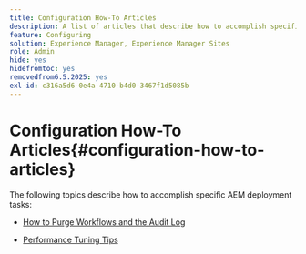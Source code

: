 ```yaml
---
title: Configuration How-To Articles
description: A list of articles that describe how to accomplish specific deployment tasks in AEM.
feature: Configuring
solution: Experience Manager, Experience Manager Sites
role: Admin
hide: yes
hidefromtoc: yes
removedfrom6.5.2025: yes
exl-id: c316a5d6-0e4a-4710-b4d0-3467f1d5085b
---
```

# Configuration How-To Articles{#configuration-how-to-articles}

The following topics describe how to accomplish specific AEM deployment tasks:

<!--
* [How to Use the Log Viewer](https://helpx.adobe.com/experience-manager/kb/logsviewer.html)
-->

* [How to Purge Workflows and the Audit Log](https://experienceleague.adobe.com/en/docs/experience-cloud-kcs/kbarticles/ka-24590)

* [Performance Tuning Tips](/help/sites-deploying/configuring-performance.md)

<!--
* [How to Remove Features From the Welcome Screen](/help/sites-developing/customizing-the-welcome-console.md)

* [How to Turn Off the Location Tracker Feature](https://helpx.adobe.com/experience-manager/kb/turn-off-geolocation.html)
-->
